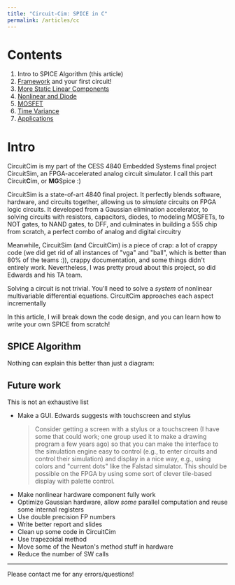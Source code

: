 ```yaml
---
title: "Circuit-Cim: SPICE in C"
permalink: /articles/cc
---
```


# Contents
1. Intro to SPICE Algorithm (this article)
2. [Framework](/cc/framework) and your first circuit!
3. [More Static Linear Components](/cc/sta)
4. [Nonlinear and Diode](/cc/nl)
5. [MOSFET](/cc/mos)
6. [Time Variance](/cc/tv)
7. [Applications](/cc/app)

# Intro
CircuitCim is my part of the CESS 4840 Embedded Systems final project CircuitSim, an FPGA-accelerated analog circuit simulator. I call this part Circuit**C**im, or **MG**Spice :)

CircuitSim is a state-of-art 4840 final project. It perfectly blends software, hardware, and circuits together, allowing us to *simulate* circuits on FPGA logic circuits. It developed from a Gaussian elimination accelerator, to solving circuits with resistors, capacitors, diodes, to modeling MOSFETs, to NOT gates, to NAND gates, to DFF, and culminates in building a 555 chip from scratch, a perfect combo of analog and digital circuitry

Meanwhile, CircuitSim (and CircuitCim) is a piece of crap: a lot of crappy code (we did get rid of all instances of "vga" and "ball", which is better than 80% of the teams :)), crappy documentation, and some things didn't entirely work. Nevertheless, I was pretty proud about this project, so did Edwards and his TA team.

Solving a circuit is not trivial. You'll need to solve a *system* of nonlinear multivariable differential equations. CircuitCim approaches each aspect incrementally

In this article, I will break down the code design, and you can learn how to write your own SPICE from scratch!
## SPICE Algorithm

Nothing can explain this better than just a diagram:


## Future work
This is not an exhaustive list
- Make a GUI. Edwards suggests with touchscreen and stylus
    > Consider getting a screen with a stylus or a touchscreen (I have some that could work; one group used it to make a drawing program a few years ago) so that you can make the interface to the simulation engine easy to control (e.g., to enter circuits and control their simulation) and display in a nice way, e.g., using colors and "current dots" like the Falstad simulator.  This should be possible on the FPGA by using some sort of clever tile-based display with palette control.
- Make nonlinear hardware component fully work
- Optimize Gaussian hardware, allow *some* parallel computation and reuse some internal registers
- Use double precision FP numbers
- Write better report and slides
- Clean up some code in CircuitCim
- Use trapezoidal method
- Move some of the Newton's method stuff in hardware
- Reduce the number of SW calls

---
Please contact me for any errors/questions!
